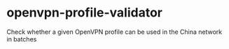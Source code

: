 # openvpn-profile-validator
Check whether a given OpenVPN profile can be used in the China network  in batches

